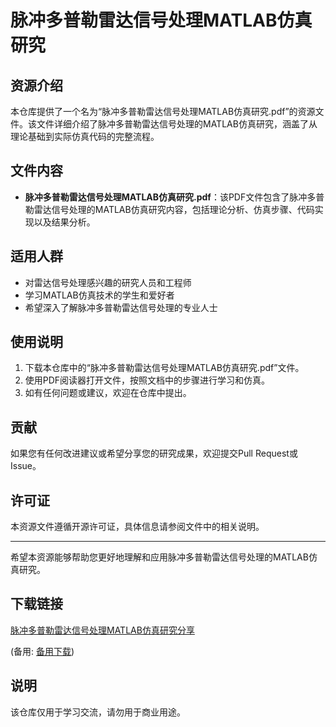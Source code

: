 # 脉冲多普勒雷达信号处理MATLAB仿真研究

## 资源介绍

本仓库提供了一个名为“脉冲多普勒雷达信号处理MATLAB仿真研究.pdf”的资源文件。该文件详细介绍了脉冲多普勒雷达信号处理的MATLAB仿真研究，涵盖了从理论基础到实际仿真代码的完整流程。

## 文件内容

- **脉冲多普勒雷达信号处理MATLAB仿真研究.pdf**：该PDF文件包含了脉冲多普勒雷达信号处理的MATLAB仿真研究内容，包括理论分析、仿真步骤、代码实现以及结果分析。

## 适用人群

- 对雷达信号处理感兴趣的研究人员和工程师
- 学习MATLAB仿真技术的学生和爱好者
- 希望深入了解脉冲多普勒雷达信号处理的专业人士

## 使用说明

1. 下载本仓库中的“脉冲多普勒雷达信号处理MATLAB仿真研究.pdf”文件。
2. 使用PDF阅读器打开文件，按照文档中的步骤进行学习和仿真。
3. 如有任何问题或建议，欢迎在仓库中提出。

## 贡献

如果您有任何改进建议或希望分享您的研究成果，欢迎提交Pull Request或Issue。

## 许可证

本资源文件遵循开源许可证，具体信息请参阅文件中的相关说明。

---

希望本资源能够帮助您更好地理解和应用脉冲多普勒雷达信号处理的MATLAB仿真研究。

## 下载链接
[脉冲多普勒雷达信号处理MATLAB仿真研究分享](https://pan.quark.cn/s/c26b9aa134ca) 

(备用: [备用下载](https://pan.baidu.com/s/11myRlW0E6g9ZZ0uI9TCjwQ?pwd=1234))

## 说明

该仓库仅用于学习交流，请勿用于商业用途。
